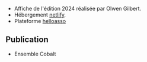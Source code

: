 * Affiche de l'édition 2024 réalisée par Olwen Gilbert.
* Hébergement [netlify](https://www.netlify.com).
* Plateforme [helloasso](https://www.helloasso.com/)

## Publication

* Ensemble Cobalt
